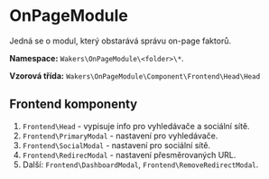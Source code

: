 # OnPageModule

Jedná se o modul, který obstarává správu on-page faktorů.

**Namespace:** `Wakers\OnPageModule\<folder>\*`.

**Vzorová třída:** `Wakers\OnPageModule\Component\Frontend\Head\Head`


## Frontend komponenty

1. `Frontend\Head` - vypisuje info pro vyhledávače a sociální sítě.
2. `Frontend\PrimaryModal` - nastavení pro vyhledávače.
3. `Frontend\SocialModal` - nastavení pro sociální sítě.
4. `Frontend\RedirecModal` - nastavení přesměrovaných URL.
5. Další: `Frontend\DashboardModal`, `Frontend\RemoveRedirectModal`.